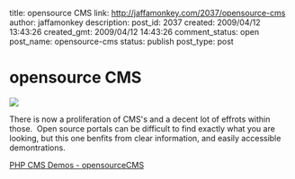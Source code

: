 title: opensource CMS
link: http://jaffamonkey.com/2037/opensource-cms
author: jaffamonkey
description: 
post_id: 2037
created: 2009/04/12 13:43:26
created_gmt: 2009/04/12 14:43:26
comment_status: open
post_name: opensource-cms
status: publish
post_type: post

# opensource CMS

![](http://php.opensourcecms.com/images/header/logo.png)  


There is now a proliferation of CMS's and a decent lot of effrots within those.  Open source portals can be difficult to find exactly what you are looking, but this one benfits from clear information, and easily accessible demontrations.

[PHP CMS Demos - opensourceCMS](http://php.opensourcecms.com/)